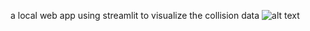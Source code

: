 
a local web app using streamlit to visualize the collision data
![alt text](https://github.com/xius666/new_york_collision_web/blob/main/screencapture-localhost-8501-2021-01-06-16_27_19.png)
